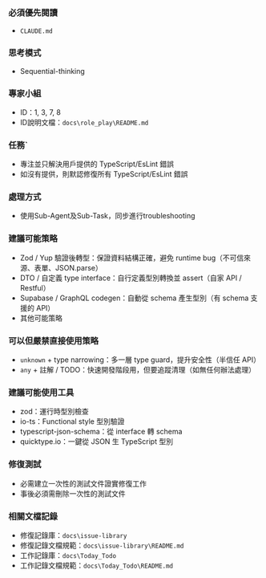 ### 必須優先閱讀
- `CLAUDE.md`

### 思考模式
- Sequential-thinking

### 專家小組
- ID：1, 3, 7, 8
- ID說明文檔：`docs\role_play\README.md`

### 任務`
- 專注並只解決用戶提供的 TypeScript/EsLint 錯誤
- 如沒有提供，則默認修復所有 TypeScript/EsLint 錯誤

### 處理方式
- 使用Sub-Agent及Sub-Task，同步進行troubleshooting

### 建議可能策略
- Zod / Yup 驗證後轉型：保證資料結構正確，避免 runtime bug（不可信來源、表單、JSON.parse）
- DTO / 自定義 type interface：自行定義型別轉換並 assert（自家 API / Restful）
- Supabase / GraphQL codegen：自動從 schema 產生型別（有 schema 支援的 API）
- 其他可能策略

### 可以但嚴禁直接使用策略
- `unknown` + type narrowing：多一層 type guard，提升安全性（半信任 API）
- `any` + 註解 / TODO：快速開發階段用，但要追蹤清理（如無任何辦法處理）

### 建議可能使用工具
- zod：運行時型別檢查
- io-ts：Functional style 型別驗證
- typescript-json-schema：從 interface 轉 schema
- quicktype.io：一鍵從 JSON 生 TypeScript 型別

### 修復測試
- 必需建立一次性的測試文件證實修復工作
- 事後必須需刪除一次性的測試文件

### 相關文檔記錄
- 修復記錄庫：`docs\issue-library`
- 修復記錄文檔規範：`docs\issue-library\README.md`
- 工作記錄庫：`docs\Today_Todo`
- 工作記錄文檔規範：`docs\Today_Todo\README.md`